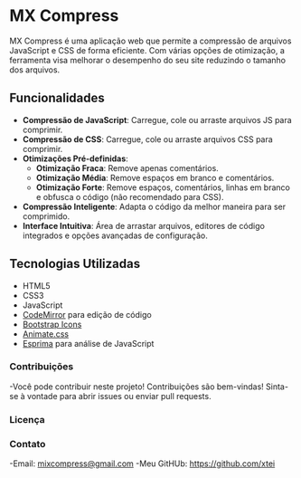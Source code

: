# MX Compress

MX Compress é uma aplicação web que permite a compressão de arquivos JavaScript e CSS de forma eficiente. Com várias opções de otimização, a ferramenta visa melhorar o desempenho do seu site reduzindo o tamanho dos arquivos.

## Funcionalidades

- **Compressão de JavaScript**: Carregue, cole ou arraste arquivos JS para comprimir.
- **Compressão de CSS**: Carregue, cole ou arraste arquivos CSS para comprimir.
- **Otimizações Pré-definidas**:
  - **Otimização Fraca**: Remove apenas comentários.
  - **Otimização Média**: Remove espaços em branco e comentários.
  - **Otimização Forte**: Remove espaços, comentários, linhas em branco e obfusca o código (não recomendado para CSS).
- **Compressão Inteligente**: Adapta o código da melhor maneira para ser comprimido.
- **Interface Intuitiva**: Área de arrastar arquivos, editores de código integrados e opções avançadas de configuração.

## Tecnologias Utilizadas

- HTML5
- CSS3
- JavaScript
- [CodeMirror](https://codemirror.net/) para edição de código
- [Bootstrap Icons](https://icons.getbootstrap.com/)
- [Animate.css](https://animate.style/)
- [Esprima](https://esprima.org/) para análise de JavaScript

### Contribuições

-Você pode contribuir neste projeto! Contribuições são bem-vindas! Sinta-se à vontade para abrir issues ou enviar pull requests.

### Licença



### Contato

-Email: mixcompress@gmail.com
-Meu GitHUb: https://github.com/xtei
